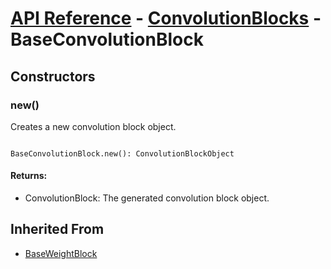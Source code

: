 # [API Reference](../../API.md) - [ConvolutionBlocks](../ConvolutionBlocks.md) - BaseConvolutionBlock

## Constructors

### new()

Creates a new convolution block object.

```

BaseConvolutionBlock.new(): ConvolutionBlockObject

```

#### Returns:

* ConvolutionBlock: The generated convolution block object.

## Inherited From

* [BaseWeightBlock](../WeightBlocks/BaseWeightBlock.md)
